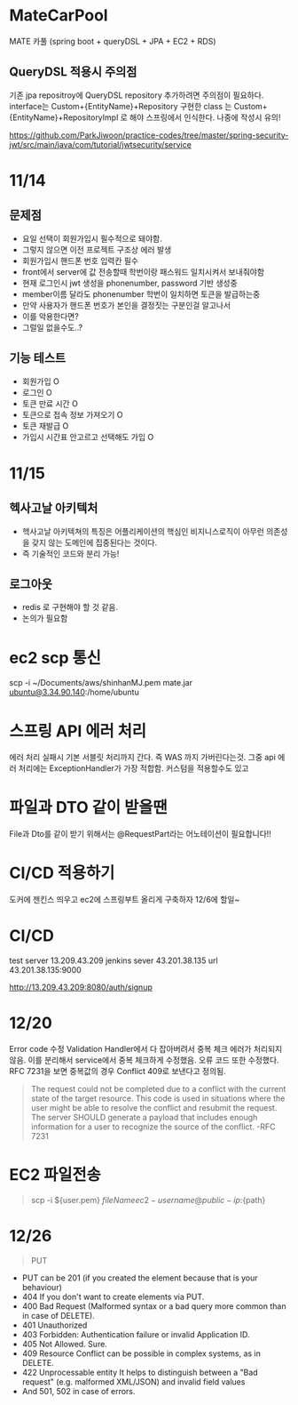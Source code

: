 # MateCarPool
MATE 카풀 (spring boot + queryDSL + JPA + EC2 + RDS)


## QueryDSL 적용시 주의점
기존 jpa repositroy에 QueryDSL repository 추가하려면 주의점이 필요하다.
interface는 Custom+{EntityName}+Repository
구현한 class 는 Custom+{EntityName}+RepositoryImpl 로 해야 
스프링에서 인식한다. 나중에 작성시 유의!

https://github.com/ParkJiwoon/practice-codes/tree/master/spring-security-jwt/src/main/java/com/tutorial/jwtsecurity/service

# 11/14 
## 문제점
- 요일 선택이 회원가입시 필수적으로 돼야함.
- 그렇지 않으면 이전 프로젝트 구조상 에러 발생
- 회원가입시 핸드폰 번호 입력칸 필수
- front에서 server에 값 전송할때 학번이랑 패스워드 일치시켜서 보내줘야함
- 현재 로그인시 jwt 생성을 phonenumber, password 기반 생성중
- member이름 달라도 phonenumber 학번이 일치하면 토큰을 발급하는중
- 만약 사용자가 핸드폰 번호가 본인을 결정짓는 구분인걸 알고나서
- 이를 악용한다면?
- 그럴일 없을수도..?
## 기능 테스트
- 회원가입 O
- 로그인 O
- 토큰 만료 시간 O
- 토큰으로 접속 정보 가져오기 O
- 토큰 재발급 O
- 가입시 시간표 안고르고 선택해도 가입 O


# 11/15
## 헥사고날 아키텍처
- 헥사고날 아키텍쳐의 특징은 어플리케이션의 핵심인 비지니스로직이 아무런 의존성을 갖지 않는 도메인에 집중된다는 것이다.
- 즉 기술적인 코드와 분리 가능!
## 로그아웃
- redis 로 구현해야 할 것 같음.
- 논의가 필요함


# ec2 scp 통신
scp -i ~/Documents/aws/shinhanMJ.pem mate.jar ubuntu@3.34.90.140:/home/ubuntu


# 스프링 API 에러 처리
에러 처리 실패시 기본 서블릿 처리까지 간다. 즉 WAS 까지 가버린다는것.
그중 api 에러 처리에는 ExceptionHandler가 가장 적합함. 커스텀을 적용할수도 있고

# 파일과 DTO 같이 받을땐
File과 Dto를 같이 받기 위해서는 @RequestPart라는 어노테이션이 필요합니다!!

# CI/CD 적용하기
도커에 젠킨스 띄우고 ec2에 스프링부트 올리게 구축하자 12/6에 할일~

# CI/CD

test server 13.209.43.209
jenkins sever 43.201.38.135
url 43.201.38.135:9000

http://13.209.43.209:8080/auth/signup

# 12/20
Error code 수정
Validation Handler에서 다 잡아버려서 중복 체크 에러가 처리되지 않음.
이를 분리해서 service에서 중복 체크하게 수정했음.
오류 코드 또한 수정했다.
RFC 7231을 보면 중복값의 경우 Conflict 409로 보낸다고 정의됨.
>The request could not be completed due to a conflict with the current state of the target resource. This code is used in situations where the user might be able to resolve the conflict and resubmit the request. The server SHOULD generate a payload that includes enough information for a user to recognize the source of the conflict.
-RFC 7231

# EC2 파일전송
>scp -i ${user.pem} ${fileName} ec2-username@public-ip:${path}


# 12/26
>PUT
- PUT can be 201 (if you created the element because that is your behaviour)
- 404 If you don't want to create elements via PUT.
- 400 Bad Request (Malformed syntax or a bad query more common than in case of DELETE). 
- 401 Unauthorized 
- 403 Forbidden: Authentication failure or invalid Application ID. 
- 405 Not Allowed. Sure. 
- 409 Resource Conflict can be possible in complex systems, as in DELETE. 
- 422 Unprocessable entity It helps to distinguish between a "Bad request" (e.g. malformed XML/JSON) and invalid field values 
- And 501, 502 in case of errors.